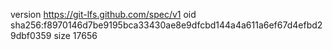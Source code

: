 version https://git-lfs.github.com/spec/v1
oid sha256:f8970146d7be9195bca33430ae8e9dfcbd144a4a611a6ef67d4efbd29dbf0359
size 17656

